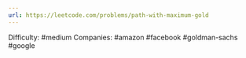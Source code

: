 ```yaml
---
url: https://leetcode.com/problems/path-with-maximum-gold
---
```


Difficulty: #medium
Companies: #amazon #facebook #goldman-sachs #google